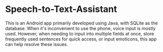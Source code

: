 # Speech-to-Text-Assistant
This is an Android app primarily developed using Java, with SQLite as the database. 
When it's inconvenient to use the phone, voice input is mostly used. However, when needing to input into multiple fields at once, store frequently used sentences for quick access, or input emoticons, this app can help resolve these issues.

